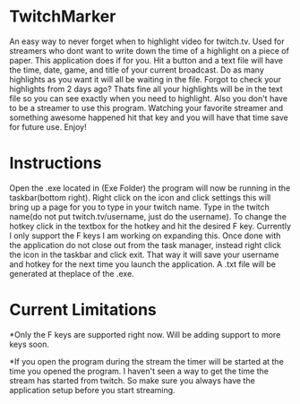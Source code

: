 TwitchMarker
============

An easy way to never forget when to highlight video for twitch.tv. Used for streamers who dont want to write down the time
of a highlight on a piece of paper. This application does if for you. Hit a button and a text file will have the time, date,
game, and title of your current broadcast. Do as many highlights as you want it will all be waiting in the file. 
Forgot to check your highlights from 2 days ago? Thats fine all your highlights will be in the text file so you can see exactly
when you need to highlight. Also you don't have to be a streamer to use this program. Watching your favorite streamer and something awesome happened hit that key and you will have that time save for future use. Enjoy!

Instructions
============

Open the .exe located in (Exe Folder) the program will now be running in the taskbar(bottom right). 
Right click on the icon and click settings this will bring up a page for you to type in your twitch name. Type in the twitch name(do not put twitch.tv/username, just do the username). To change the hotkey click in the textbox for the hotkey and hit the desired F key. Currently I only support the F keys I am working on expanding this. Once done with the application do not close out from the task manager, instead right click the icon in the taskbar and click exit. That way it will save your username and hotkey for the next time you launch the application.  A .txt file will be generated at theplace of the .exe. 

Current Limitations
====================

*Only the F keys are supported right now. Will be adding support to more keys soon.

*If you open the program during the stream the timer will be started at the time you opened the program. I haven't seen a way to 
get the time the stream has started from twitch. So make sure you always have the application setup before you start streaming.

